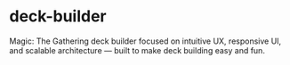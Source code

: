 # deck-builder
Magic: The Gathering deck builder focused on intuitive UX, responsive UI, and scalable architecture — built to make deck building easy and fun.

